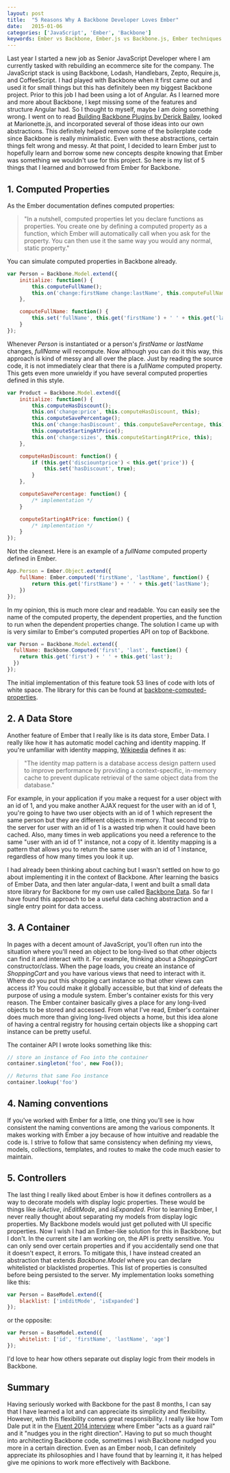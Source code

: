 ```yaml
---
layout: post
title:  "5 Reasons Why A Backbone Developer Loves Ember"
date:   2015-01-06
categories: ['JavaScript', 'Ember', 'Backbone']
keywords: Ember vs Backbone, Ember.js vs Backbone.js, Ember techniques for Backbone, Backbone computed properties, Backbone data store, Ember with Backbone, Backbone best practices, Ember.js, Ember, Backbone, Backbone
---
```


Last year I started a new job as Senior JavaScript Developer where I am currently tasked with rebuilding an ecommerce site for the company. The JavaScript stack is using Backbone, Lodash, Handlebars, Zepto, Require.js, and CoffeeScript. I had played with Backbone when it first came out and used it for small things but this has definitely been my biggest Backbone project. Prior to this job I had been using a lot of Angular. As I learned more and more about Backbone, I kept missing some of the features and structure Angular had. So I thought to myself, maybe I am doing something wrong. I went on to read [Building Backbone Plugins by Derick Bailey](https://leanpub.com/building-backbone-plugins), looked at Marionette.js, and incorporated several of those ideas into our own abstractions. This definitely helped remove some of the boilerplate code since Backbone is really minimalistic. Even with these abstractions, certain things felt wrong and messy. At that point, I decided to learn Ember just to hopefully learn and borrow some new concepts despite knowing that Ember was something we wouldn't use for this project. So here is my list of 5 things that I learned and borrowed from Ember for Backbone.

## 1. Computed Properties

As the Ember documentation defines computed properties:

> "In a nutshell, computed properties let you declare functions as properties. You create one by defining a computed property as a function, which Ember will automatically call when you ask for the property. You can then use it the same way you would any normal, static property."

You can simulate computed properties in Backbone already.

```js
var Person = Backbone.Model.extend({
	initialize: function() {
		this.computeFullName();
		this.on('change:firstName change:lastName', this.computeFullName, this);
	},

	computeFullName: function() {
		this.set('fullName', this.get('firstName') + ' ' + this.get('lastName'));
	}
});
```

Whenever _Person_ is instantiated or a person's _firstName_ or _lastName_ changes, _fullName_ will recompute. Now although you can do it this way, this approach is kind of messy and all over the place. Just by reading the source code, it is not immediately clear that there is a _fullName_ computed property. This gets even more unwieldy if you have several computed properties defined in this style.

```js
var Product = Backbone.Model.extend({
	initialize: function() {
		this.computeHasDiscount();
		this.on('change:price', this.computeHasDiscount, this);
		this.computeSavePercentage();
		this.on('change:hasDiscount', this.computeSavePercentage, this);
		this.computeStartingAtPrice();
		this.on('change:sizes', this.computeStartingAtPrice, this);
	},

	computeHasDiscount: function() {
		if (this.get('disciountprice') < this.get('price')) {
			this.set('hasDiscount', true);
		}
	},

	computeSavePercentage: function() {
		/* implementation */
	}

	computeStartingAtPrice: function() {
		/* implementation */
	}
});
```

Not the cleanest. Here is an example of a _fullName_ computed property defined in Ember. 

```js
App.Person = Ember.Object.extend({
	fullName: Ember.computed('firstName', 'lastName', function() {
		return this.get('firstName') + ' ' + this.get('lastName');
	})
});
```

In my opinion, this is much more clear and readable. You can easily see the name of the computed property, the dependent properties, and the function to run when the dependent properties change. The solution I came up with is very similar to Ember's computed properties API on top of Backbone. 

```js
var Person = Backbone.Model.extend({
  fullName: Backbone.Computed('first', 'last', function() {
    return this.get('first') + ' ' + this.get('last');
  })
});
```

The initial implementation of this feature took 53 lines of code with lots of white space. The library for this can be found at [backbone-computed-properties](https://github.com/skaterdav85/backbone-computed-properties).


## 2. A Data Store

Another feature of Ember that I really like is its data store, Ember Data. I really like how it has automatic model caching and identity mapping. If you're unfamiliar with identity mapping, [Wikipedia](http://en.wikipedia.org/wiki/Identity_map_pattern) defines it as:

> "The identity map pattern is a database access design pattern used to improve performance by providing a context-specific, in-memory cache to prevent duplicate retrieval of the same object data from the database."

For example, in your application if you make a request for a user object with an id of 1, and you make another AJAX request for the user with an id of 1, you're going to have two user objects with an id of 1 which represent the same person but they are different objects in memory. That second trip to the server for user with an id of 1 is a wasted trip when it could have been cached. Also, many times in web applications you need a reference to the same "user with an id of 1" instance, not a copy of it. Identity mapping is a pattern that allows you to return the same user with an id of 1 instance, regardless of how many times you look it up. 

I had already been thinking about caching but I wasn't settled on how to go about implementing it in the context of Backbone. After learning the basics of Ember Data, and then later angular-data, I went and built a small data store library for Backbone for my own use called [Backbone Data](https://github.com/skaterdav85/backbone-data). So far I have found this approach to be a useful data caching abstraction and a single entry point for data access.

## 3. A Container

In pages with a decent amount of JavaScript, you'll often run into the situation where you'll need an object to be long-lived so that other objects can find it and interact with it. For example, thinking about a _ShoppingCart_ constructor/class. When the page loads, you create an instance of _ShoppingCart_ and you have various views that need to interact with it. Where do you put this shopping cart instance so that other views can access it? You could make it globally accessible, but that kind of defeats the purpose of using a module system. Ember's container exists for this very reason. The Ember container basically gives a place for any long-lived objects to be stored and accessed. From what I've read, Ember's container does much more than giving long-lived objects a home, but this idea alone of having a central registry for housing certain objects like a shopping cart instance can be pretty useful.

The container API I wrote looks something like this:

```js
// store an instance of Foo into the container
container.singleton('foo', new Foo());

// Returns that same Foo instance
container.lookup('foo')
```

## 4. Naming conventions

If you've worked with Ember for a little, one thing you'll see is how consistent the naming conventions are among the various components. It makes working with Ember a joy because of how intuitive and readable the code is. I strive to follow that same consistency when defining my views, models, collections, templates, and routes to make the code much easier to maintain.

## 5. Controllers

The last thing I really liked about Ember is how it defines controllers as a way to decorate models with display logic properties. These would be things like _isActive_, _inEditMode_, and _isExpanded_. Prior to learning Ember, I never really thought about separating my models from display logic properties. My Backbone models would just get polluted with UI specific properties. Now I wish I had an Ember-like solution for this in Backbone, but I don't. In the current site I am working on, the API is pretty sensitive. You can only send over certain properties and if you accidentally send one that it doesn't expect, it errors. To mitigate this, I have instead created an abstraction that extends _Backbone.Model_ where you can declare whitelisted or blacklisted properties. This list of properties is consulted before being persisted to the server. My implementation looks something like this:

```js
var Person = BaseModel.extend({
	blacklist: ['inEditMode', 'isExpanded']
});
```

or the opposite:

```js
var Person = BaseModel.extend({
	whitelist: ['id', 'firstName', 'lastName', 'age']
});
```


I'd love to hear how others separate out display logic from their models in Backbone.

## Summary

Having seriously worked with Backbone for the past 8 months, I can say that I have learned a lot and can appreciate its simplicity and flexibility. However, with this flexibility comes great responsibility. I really like how Tom Dale put it in the [Fluent 2014 interview](https://www.youtube.com/watch?v=VI__nGPT9kk) where Ember "acts as a guard rail" and it "nudges you in the right direction". Having to put so much thought into architecting Backbone code, sometimes I wish Backbone nudged you more in a certain direction. Even as an Ember noob, I can definitely appreciate its philosophies and I have found that by learning it, it has helped give me opinions to work more effectively with Backbone.
